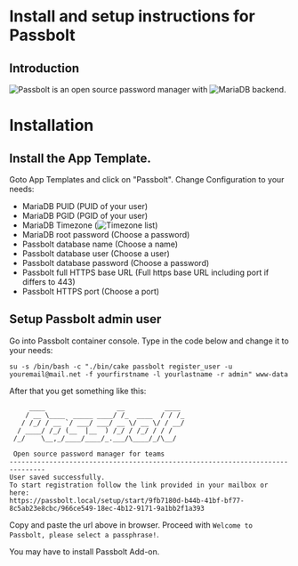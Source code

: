 # Install and setup instructions for Passbolt

## Introduction

![Passbolt](https://www.passbolt.com) is an open source password manager with ![MariaDB](https://mariadb.com) backend. 

# Installation

## Install the App Template.

Goto App Templates and click on "Passbolt". Change Configuration to your needs:
- MariaDB PUID (PUID of your user)
- MariaDB PGID (PGID of your user)
- MariaDB Timezone (![Timezone list](https://en.wikipedia.org/wiki/List_of_tz_database_time_zones))
- MariaDB root password (Choose a password)
- Passbolt database name (Choose a name)
- Passbolt database user (Choose a user)
- Passbolt database password (Choose a password)
- Passbolt full HTTPS base URL (Full https base URL including port if differs to 443)
- Passbolt HTTPS port (Choose a port)

## Setup Passbolt admin user

Go into Passbolt container console.
Type in the code below and change it to your needs:
```
su -s /bin/bash -c "./bin/cake passbolt register_user -u youremail@mail.net -f yourfirstname -l yourlastname -r admin" www-data
```
After that you get something like this:
```
     ____                  __          ____  
    / __ \____  _____ ____/ /_  ____  / / /_ 
   / /_/ / __ `/ ___/ ___/ __ \/ __ \/ / __/ 
  / ____/ /_/ (__  |__  ) /_/ / /_/ / / /    
 /_/    \__,_/____/____/_.___/\____/_/\__/   

 Open source password manager for teams
-------------------------------------------------------------------------------
User saved successfully.
To start registration follow the link provided in your mailbox or here: 
https://passbolt.local/setup/start/9fb7180d-b44b-41bf-bf77-8c5ab23e8cbc/966ce549-18ec-4b12-9171-9a1bb2f1a393
```
Copy and paste the url above in browser. Proceed with `Welcome to Passbolt, please select a passphrase!`.

You may have to install Passbolt Add-on.
